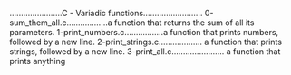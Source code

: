 .......................C - Variadic functions..........................
0-sum_them_all.c..................a function that returns the sum of all its parameters.
1-print_numbers.c.................a function that prints numbers, followed by a new line.
2-print_strings.c................... a function that prints strings, followed by a new line.
3-print_all.c....................... a function that prints anything
